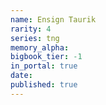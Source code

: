 ```yaml
---
name: Ensign Taurik
rarity: 4
series: tng
memory_alpha:
bigbook_tier: -1
in_portal: true
date:
published: true
---
```



